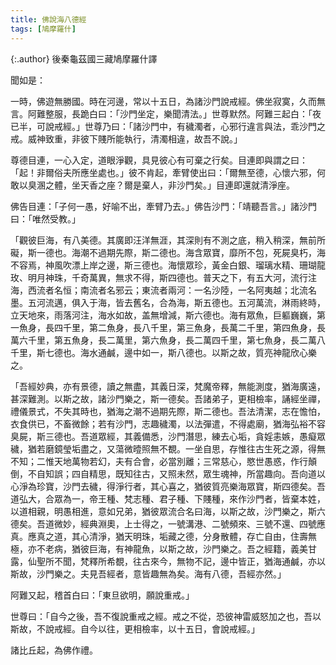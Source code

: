 ```yaml
---
title: 佛說海八德經
tags: [鳩摩羅什]
---
```


{:.author}
後秦龜茲國三藏鳩摩羅什譯

聞如是：

一時，佛遊無勝國。時在河邊，常以十五日，為諸沙門說戒經。佛坐寂寞，久而無言。阿難整服，長跪白曰：「沙門坐定，樂聞清法。」世尊默然。阿難三起白：「夜已半，可說戒經。」世尊乃曰：「諸沙門中，有穢濁者，心邪行違言與法，乖沙門之戒。威神致重，非彼下賤所能執行，清濁相違，故吾不說。」

尊德目連，一心入定，道眼淨觀，具見彼心有可棄之行矣。目連即與謂之曰：「起！非爾俗夫所應坐處也。」彼不肯起，牽臂使出曰：「爾無至德，心懷六邪，何敢以臭溷之體，坐天香之座？爾是棄人，非沙門矣。」目連即還就清淨座。

佛告目連：「子何一愚，好喻不出，牽臂乃去。」佛告沙門：「靖聽吾言。」諸沙門曰：「唯然受教。」

「觀彼巨海，有八美德。其廣即汪洋無涯，其深則有不測之底，稍入稍深，無前所礙，斯一德也。海潮不過期先際，斯二德也。海含眾寶，靡所不包，死屍臭朽，海不容焉，神風吹漂上岸之邊，斯三德也。海懷眾珍，黃金白銀、瑠璃水精、珊瑚龍玫、明月神珠，千奇萬異，無求不得，斯四德也。普天之下，有五大河，流行注海，西流者名恒；南流者名邪云；東流者兩河：一名沙陸，一名阿夷越；北流名墨。五河流邁，俱入于海，皆去舊名，合為海，斯五德也。五河萬流，淋雨終時，立天地來，雨落河注，海水如故，盖無增減，斯六德也。海有眾魚，巨軀巍巍，第一魚身，長四千里，第二魚身，長八千里，第三魚身，長萬二千里，第四魚身，長萬六千里，第五魚身，長二萬里，第六魚身，長二萬四千里，第七魚身，長二萬八千里，斯七德也。海水通鹹，邊中如一，斯八德也。以斯之故，質亮神龍欣心樂之。

「吾經妙典，亦有景德，讀之無盡，其義日深，梵魔帝釋，無能測度，猶海廣遠，甚深難測。以斯之故，諸沙門樂之，斯一德矣。吾諸弟子，更相檢率，誦經坐禪，禮儀景式，不失其時也，猶海之潮不過期先際，斯二德也。吾法清潔，志在憺怕，衣食供已，不畜微餘；若有沙門，志趣穢濁，以法彈遣，不得處廟，猶海弘裕不容臭屍，斯三德也。吾道眾經，其義備悉，沙門潛思，練去心垢，貪婬恚嫉，愚癡眾穢，猶若磨鏡瑩垢盡之，又蕩微曀照無不覩。一坐自思，存惟往古生死之源，得無不知；二惟天地萬物若幻，夫有合會，必當別離；三常慈心，愍世愚惑，作行顛倒，不自知誤；四自精思，既知往古，又照未然，眾生魂神，所當趣向。吾向道以心淨為珍寶，沙門去穢，得淨行者，其心喜之，猶彼質亮樂海眾寶，斯四德矣。吾道弘大，合眾為一，帝王種、梵志種、君子種、下賤種，來作沙門者，皆棄本姓，以道相親，明愚相進，意如兄弟，猶彼眾流合名曰海，以斯之故，沙門樂之，斯六德矣。吾道微妙，經典淵奧，上士得之，一號溝港、二號頻來、三號不還、四號應真。應真之道，其心清淨，猶天明珠，垢藏之德，分身散體，存亡自由，住壽無極，亦不老病，猶彼巨海，有神龍魚，以斯之故，沙門樂之。吾之經籍，義美甘露，仙聖所不聞，梵釋所希覩，往古來今，無物不記，邊中皆正，猶海通鹹，亦以斯故，沙門樂之。夫見吾經者，意皆趣無為矣。海有八德，吾經亦然。」

阿難又起，稽首白曰：「東旦欲明，願說重戒。」

世尊曰：「自今之後，吾不復說重戒之經。戒之不從，恐彼神雷威怒加之也，吾以斯故，不說戒經。自今以往，更相檢率，以十五日，會說戒經。」

諸比丘起，為佛作禮。
